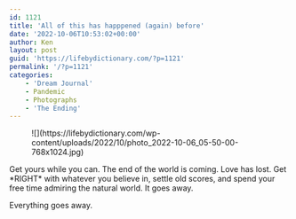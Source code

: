 ```yaml
---
id: 1121
title: 'All of this has happpened (again) before'
date: '2022-10-06T10:53:02+00:00'
author: Ken
layout: post
guid: 'https://lifebydictionary.com/?p=1121'
permalink: '/?p=1121'
categories:
    - 'Dream Journal'
    - Pandemic
    - Photographs
    - 'The Ending'
---
```


<figure class="wp-block-image size-large">![](https://lifebydictionary.com/wp-content/uploads/2022/10/photo_2022-10-06_05-50-00-768x1024.jpg)</figure>Get yours while you can. The end of the world is coming. Love has lost. Get *RIGHT* with whatever you believe in, settle old scores, and spend your free time admiring the natural world. It goes away.

Everything goes away.